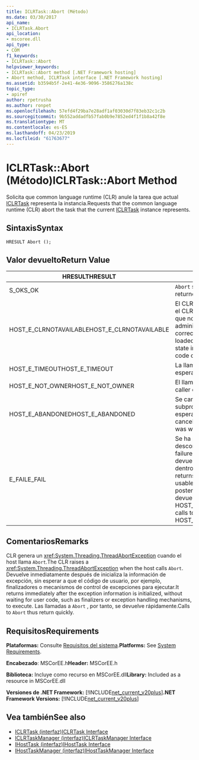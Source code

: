 ```yaml
---
title: ICLRTask::Abort (Método)
ms.date: 03/30/2017
api_name:
- ICLRTask.Abort
api_location:
- mscoree.dll
api_type:
- COM
f1_keywords:
- ICLRTask::Abort
helpviewer_keywords:
- ICLRTask::Abort method [.NET Framework hosting]
- Abort method, ICLRTask interface [.NET Framework hosting]
ms.assetid: b3594b5f-2e41-4e36-9096-3586276a138c
topic_type:
- apiref
author: rpetrusha
ms.author: ronpet
ms.openlocfilehash: 57efd4f29ba7e28adf1af03030d7f83eb32c1c2b
ms.sourcegitcommit: 9b552addadfb57fab0b9e7852ed4f1f1b8a42f8e
ms.translationtype: MT
ms.contentlocale: es-ES
ms.lasthandoff: 04/23/2019
ms.locfileid: "61763677"
---
```

# <a name="iclrtaskabort-method"></a><span data-ttu-id="932a2-102">ICLRTask::Abort (Método)</span><span class="sxs-lookup"><span data-stu-id="932a2-102">ICLRTask::Abort Method</span></span>
<span data-ttu-id="932a2-103">Solicita que common language runtime (CLR) anule la tarea que actual [ICLRTask](../../../../docs/framework/unmanaged-api/hosting/iclrtask-interface.md) representa la instancia.</span><span class="sxs-lookup"><span data-stu-id="932a2-103">Requests that the common language runtime (CLR) abort the task that the current [ICLRTask](../../../../docs/framework/unmanaged-api/hosting/iclrtask-interface.md) instance represents.</span></span>  
  
## <a name="syntax"></a><span data-ttu-id="932a2-104">Sintaxis</span><span class="sxs-lookup"><span data-stu-id="932a2-104">Syntax</span></span>  
  
```  
HRESULT Abort ();  
```  
  
## <a name="return-value"></a><span data-ttu-id="932a2-105">Valor devuelto</span><span class="sxs-lookup"><span data-stu-id="932a2-105">Return Value</span></span>  
  
|<span data-ttu-id="932a2-106">HRESULT</span><span class="sxs-lookup"><span data-stu-id="932a2-106">HRESULT</span></span>|<span data-ttu-id="932a2-107">Descripción</span><span class="sxs-lookup"><span data-stu-id="932a2-107">Description</span></span>|  
|-------------|-----------------|  
|<span data-ttu-id="932a2-108">S_OK</span><span class="sxs-lookup"><span data-stu-id="932a2-108">S_OK</span></span>|<span data-ttu-id="932a2-109">`Abort` se devolvió correctamente.</span><span class="sxs-lookup"><span data-stu-id="932a2-109">`Abort` returned successfully.</span></span>|  
|<span data-ttu-id="932a2-110">HOST_E_CLRNOTAVAILABLE</span><span class="sxs-lookup"><span data-stu-id="932a2-110">HOST_E_CLRNOTAVAILABLE</span></span>|<span data-ttu-id="932a2-111">El CLR no se ha cargado en un proceso o el CLR se encuentra en un estado en el que no se puede ejecutar código administrado o procesar la llamada correctamente.</span><span class="sxs-lookup"><span data-stu-id="932a2-111">The CLR has not been loaded into a process, or the CLR is in a state in which it cannot run managed code or process the call successfully.</span></span>|  
|<span data-ttu-id="932a2-112">HOST_E_TIMEOUT</span><span class="sxs-lookup"><span data-stu-id="932a2-112">HOST_E_TIMEOUT</span></span>|<span data-ttu-id="932a2-113">La llamada ha agotado el tiempo de espera.</span><span class="sxs-lookup"><span data-stu-id="932a2-113">The call timed out.</span></span>|  
|<span data-ttu-id="932a2-114">HOST_E_NOT_OWNER</span><span class="sxs-lookup"><span data-stu-id="932a2-114">HOST_E_NOT_OWNER</span></span>|<span data-ttu-id="932a2-115">El llamador no posee el bloqueo.</span><span class="sxs-lookup"><span data-stu-id="932a2-115">The caller does not own the lock.</span></span>|  
|<span data-ttu-id="932a2-116">HOST_E_ABANDONED</span><span class="sxs-lookup"><span data-stu-id="932a2-116">HOST_E_ABANDONED</span></span>|<span data-ttu-id="932a2-117">Se canceló un evento mientras un subproceso bloqueado o fibra estaba esperando en ella.</span><span class="sxs-lookup"><span data-stu-id="932a2-117">An event was canceled while a blocked thread or fiber was waiting on it.</span></span>|  
|<span data-ttu-id="932a2-118">E_FAIL</span><span class="sxs-lookup"><span data-stu-id="932a2-118">E_FAIL</span></span>|<span data-ttu-id="932a2-119">Se ha producido un error irrecuperable desconocido.</span><span class="sxs-lookup"><span data-stu-id="932a2-119">An unknown catastrophic failure occurred.</span></span> <span data-ttu-id="932a2-120">Cuando un método devuelve E_FAIL, CLR ya no es utilizable dentro del proceso.</span><span class="sxs-lookup"><span data-stu-id="932a2-120">When a method returns E_FAIL, the CLR is no longer usable within the process.</span></span> <span data-ttu-id="932a2-121">Las llamadas posteriores a métodos de hospedaje devuelven HOST_E_CLRNOTAVAILABLE.</span><span class="sxs-lookup"><span data-stu-id="932a2-121">Subsequent calls to hosting methods return HOST_E_CLRNOTAVAILABLE.</span></span>|  
  
## <a name="remarks"></a><span data-ttu-id="932a2-122">Comentarios</span><span class="sxs-lookup"><span data-stu-id="932a2-122">Remarks</span></span>  
 <span data-ttu-id="932a2-123">CLR genera un <xref:System.Threading.ThreadAbortException> cuando el host llama `Abort`.</span><span class="sxs-lookup"><span data-stu-id="932a2-123">The CLR raises a <xref:System.Threading.ThreadAbortException> when the host calls `Abort`.</span></span> <span data-ttu-id="932a2-124">Devuelve inmediatamente después de inicializa la información de excepción, sin esperar a que el código de usuario, por ejemplo, finalizadores o mecanismos de control de excepciones para ejecutar.</span><span class="sxs-lookup"><span data-stu-id="932a2-124">It returns immediately after the exception information is initialized, without waiting for user code, such as finalizers or exception handling mechanisms, to execute.</span></span> <span data-ttu-id="932a2-125">Las llamadas a `Abort` , por tanto, se devuelve rápidamente.</span><span class="sxs-lookup"><span data-stu-id="932a2-125">Calls to `Abort` thus return quickly.</span></span>  
  
## <a name="requirements"></a><span data-ttu-id="932a2-126">Requisitos</span><span class="sxs-lookup"><span data-stu-id="932a2-126">Requirements</span></span>  
 <span data-ttu-id="932a2-127">**Plataformas:** Consulte [Requisitos del sistema](../../../../docs/framework/get-started/system-requirements.md).</span><span class="sxs-lookup"><span data-stu-id="932a2-127">**Platforms:** See [System Requirements](../../../../docs/framework/get-started/system-requirements.md).</span></span>  
  
 <span data-ttu-id="932a2-128">**Encabezado**: MSCorEE.h</span><span class="sxs-lookup"><span data-stu-id="932a2-128">**Header:** MSCorEE.h</span></span>  
  
 <span data-ttu-id="932a2-129">**Biblioteca:** Incluye como recurso en MSCorEE.dll</span><span class="sxs-lookup"><span data-stu-id="932a2-129">**Library:** Included as a resource in MSCorEE.dll</span></span>  
  
 <span data-ttu-id="932a2-130">**Versiones de .NET Framework:** [!INCLUDE[net_current_v20plus](../../../../includes/net-current-v20plus-md.md)]</span><span class="sxs-lookup"><span data-stu-id="932a2-130">**.NET Framework Versions:** [!INCLUDE[net_current_v20plus](../../../../includes/net-current-v20plus-md.md)]</span></span>  
  
## <a name="see-also"></a><span data-ttu-id="932a2-131">Vea también</span><span class="sxs-lookup"><span data-stu-id="932a2-131">See also</span></span>

- [<span data-ttu-id="932a2-132">ICLRTask (interfaz)</span><span class="sxs-lookup"><span data-stu-id="932a2-132">ICLRTask Interface</span></span>](../../../../docs/framework/unmanaged-api/hosting/iclrtask-interface.md)
- [<span data-ttu-id="932a2-133">ICLRTaskManager (interfaz)</span><span class="sxs-lookup"><span data-stu-id="932a2-133">ICLRTaskManager Interface</span></span>](../../../../docs/framework/unmanaged-api/hosting/iclrtaskmanager-interface.md)
- [<span data-ttu-id="932a2-134">IHostTask (interfaz)</span><span class="sxs-lookup"><span data-stu-id="932a2-134">IHostTask Interface</span></span>](../../../../docs/framework/unmanaged-api/hosting/ihosttask-interface.md)
- [<span data-ttu-id="932a2-135">IHostTaskManager (interfaz)</span><span class="sxs-lookup"><span data-stu-id="932a2-135">IHostTaskManager Interface</span></span>](../../../../docs/framework/unmanaged-api/hosting/ihosttaskmanager-interface.md)
